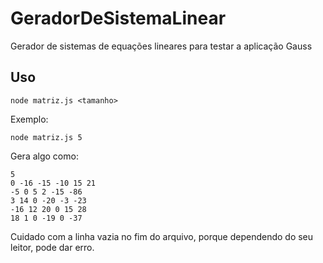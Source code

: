 # GeradorDeSistemaLinear
Gerador de sistemas de equações lineares para testar a aplicação Gauss

## Uso
	node matriz.js <tamanho>

Exemplo:
	
	node matriz.js 5

Gera algo como:

	5
	0 -16 -15 -10 15 21 
	-5 0 5 2 -15 -86 
	3 14 0 -20 -3 -23 
	-16 12 20 0 15 28 
	18 1 0 -19 0 -37 

Cuidado com a linha vazia no fim do arquivo, porque dependendo do seu leitor, pode dar erro.
